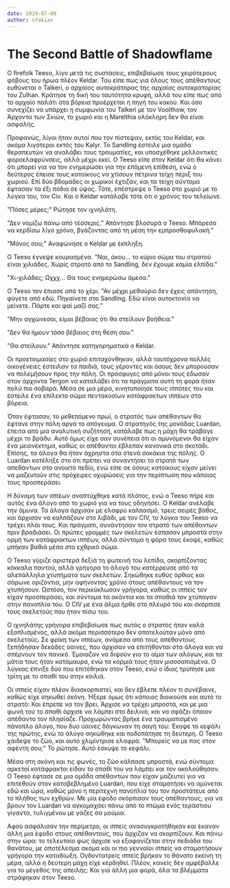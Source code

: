 ```yaml
---
date: 2019-07-09
author: sfakias
---
```

# The Second Battle of Shadowflame

Ο firefolk Teeso, λίγο μετά τις συστάσεις, επιβεβαίωσε τους χειρότερους φόβους
του ήρωα πλέον Keldar. Του είπε πως για όλους τους απέθαντους ευθύνεται ο
Talkeri, ο αρχαίος αυτοκράτορας της αρχαίας αυτοκρατορίας του Zulhan. Κράτησε
τη δική του ταυτότητα κρυφή, αλλά του είπε πως από το αρχαίο παλάτι στα βόρεια
προέρχεται η πηγή του κακού. Και όσο συνεχίζει να υπάρχει η συμφωνία του
Talkeri με τον Voolthow, τον Άρχοντα των Σκιών, το χωριό και η Marelthia
ολόκληρη δεν θα είναι ασφαλής.



Προφανώς, λίγοι ήταν αυτοί που τον πίστεψαν, εκτός του Keldar, και ακόμα
λιγότεροι εκτός του Kalyr. Το Sandling έστειλε μια ομάδα θεραπευτών να
αναλάβει τους τραυματίες, και υποσχέθηκε μελλοντικές φοροελαφρύνσεις, αλλά
μέχρι εκεί. Ο Teeso είπε στον Keldar ότι θα κάνει ότι μπορεί για να τον
ενημερώσει για την επόμενη επίθεση, ενώ ο δεύτερος έπεισε τους κατοίκους να
χτίσουν πέτρινα τείχη πέριξ του χωριού. Επί δύο βδομάδες οι χωρικοί έχτιζαν,
και τα τείχη σύντομα έφτασαν τα έξι πόδια σε ύψος. Τότε, επέστρεψε ο Teeso στο
χωριό με το λύγκα του, τον Civ. Και ο Keldar κατάλαβε τότε ότι ο χρόνος του
τελείωνε.



"Πόσες μέρες;" Ρώτησε τον ιχνηλάτη.



"Δεν νομίζω πάνω από τέσσερις." Απάντησε βλοσυρά ο Teeso. Μπόρεσα να κερδίσω
λίγο χρόνο, βγάζοντας από τη μέση την εμπροσθοφυλακή."



"Μόνος σου;" Αναφώνησε o Keldar με έκπληξη.



Ο Teeso έγνεψε κουρασμένα. "Ναι, άκου... το κύριο σώμα του στρατού είναι
χιλιάδες. Χωρίς στρατό από το Sandling, δεν έχουμε καμία ελπίδα."



"Χι-χιλάδες; Ωχχχ... Θα τους ενημερώσω άμεσα."



Ο Teeso τον έπιασε από το χέρι. "Αν μέχρι μεθαύριο δεν έχεις απάντηση, φύγετε
από εδώ. Πηγαίνετε στο Sandling. Εδώ είναι αυτοκτονία να μείνετε. Πάρτε και
φαί μαζί σας."



"Μην αγχώνεσαι, είμαι βέβαιος ότι θα στείλουν βοήθεια."



"Δεν θα ήμουν τόσο βέβαιος στη θέση σου."



"Θα στείλουν." Απάντησε κατηγορηματικά ο Keldar.



Οι προετοιμασίες στο χωριό επιταχύνθηκαν, αλλά ταυτόχρονα πολλές οικογένειες
έστειλαν τα παιδιά, τους γέροντες και όσους δεν μπορούσαν να πολεμήσουν προς
την πόλη. Οι πρόσφυγες από μόνοι τους έδωσαν στον άρχοντα Tergon να καταλάβει
ότι τα πράγματα αυτή τη φορά ήταν πολύ πιο σοβαρά. Μέσα σε μια μέρα,
κινητοποίησε τους ιππότες του και έστειλε ένα επίλεκτο σώμα πεντακοσίων
κατάφρακτων ιππέων στα βόρεια.



Όταν έφτασαν, το μεθεπόμενο πρωί, ο στρατός των απέθαντων θα έφτανε στην πόλη
αργά το απόγευμα. Ο στρατηγός της μονάδας Luardan, έπειτα από μια αναλυτική
συζήτηση, κατάλαβε πως η μάχη θα τράβαγε μέχρι το βράδυ. Αυτό όμως είχε σαν
συνέπεια ότι οι αμυνόμενοι θα είχαν ένα μειονέκτημα, καθώς οι απέθαντοι
έβλεπαν κανονικά στο σκοτάδι. Επίσης, τα άλογα θα ήταν άχρηστα στα στενά
σοκάκια της πόλης. Ο Luardan κατέληξε στο ότι πρέπει να συναντήσει το στρατό
των απεθάντων στο ανοικτό πεδίο, ενώ είπε σε όσους κατοίκους είχαν μείνει να
μαζευτούν στις πρόχειρες οχυρώσεις για την περίπτωση που κάποιος τους
προσπεράσει.



H δύναμη των ιππέων αναπτύχθηκε κατά πλάτος, ενώ ο Teeso πήρε και αυτός ένα
άλογο από το χωριό για να τους οδηγήσει. Ο Keldar ανέλαβε την άμυνα. Τα άλογα
άρχισαν με ελαφρύ καλπασμό, τρεις σειρές βάθος, και άρχισαν να καλπάζουν στο
λιβάδι, με τον CIV, το λύγκα του Teeso να τρέχει πλάι τους. Και πράγματι,
συνάντησαν τον στρατό των απέθαντων πριν βραδιάσει. Οι πρώτες γραμμές των
σκελετών έσπασαν μπροστά στην ορμή των κατάφρακτων ιππέων, αλλά σύντομα η φόρα
τους έκοψε, καθώς μπήκαν βαθιά μέσα στο εχθρικό σώμα.  

Ο Teeso γύριζε αριστερά δεξιά τη φωτεινή του λεπίδα, σκορπίζοντας κόκκαλα
παντού, αλλά γρήγορα το άλογό του κατέρρευσε από τα αλεπάλληλα χτυπήματα των
σκελετών. Σηκώθηκε ευθύς όρθιος και σάρωνε οριζόντια, μην αφήνοντας χρόνο
στους απέθαντους να τον χτυπήσουν. Ωστόσο, τον περικύκλωσαν γρήγορα, καθώς οι
ιππείς τον είχαν προσπεράσει, και σύντομα τα ακόντια και τα σπαθιά τον
χτύπαγαν στην πανοπλία του. O CIV με ένα άλμα ήρθε στο πλευρό του και σκόρπισε
τους σκελετούς που ήταν πίσω του.  

Ο ιχνηλάτης γρήγορα επιβεβαίωσε πως αυτός ο στρατός ήταν καλά εξοπλισμένος,
αλλά ακόμα περισσότερο δεν αποτελούταν μόνο από σκελετούς. Σε φρίκη των
ιππέων, ανάμεσα από τους απέθαντους ξεπήδησαν δεκάδες ύαινες, που άρχισαν να
επιτήθονται στα άλογα και να σπέρνουν τον πανικό. Έμοιαζαν να διψούν για το
αίμα των αλόγων, και τα μάτια τους ήταν κατάμαυρα, ενώ τα κορμιά τους ήταν
μισοσαπισμένα. O λύγκας έπνιξε δύο που επιτέθηκαν στον Teeso, ενώ ο ίδιος
τρύπησε μια τρίτη με το σπαθί του στην κοιλιά.  

Οι ιππείς είχαν πλέον διασκορπιστεί, και δεν έβλεπε πλέον τι συνέβαινε, καθώς
είχε σηκωθεί σκόνη. Ήξερε όμως ότι κάποιος διοικούσε και αυτό το στρατό: Και
έπρεπε να τον βρει. Άρχισε να τρέχει μπροστά, και με μια φωνή του το σπαθί
άρχισε να λάμπει στο δειλινό, και να σφάζει όποιον απέθαντο τον πλησίαζε.
Προχωρώντας βρήκε ένα τραυματισμένο πάνοπλο άλογο, που δυο ύαινες δάγκωναν τη
σαγή του: Έκοψε το κεφάλι της πρώτης, ενώ το άλογο σηκώθηκε και ποδοπάτησε τη
δεύτερη. Ο Teeso χάιδεψε το ζώο, και αυτό χλιμίντρισε ελαφρά. "Μπορείς να με
πας στον αφέντη σου;" Το ρώτησε. Αυτό έσκυψε το κεφάλι.  

Μέσα στη σκόνη και τις φωνές, το ζώο κάλπασε μπροστά, ενώ σύντομα αρκετοί
κατάφρακτοι είδαν το σπαθί του να λάμπει και τον ακολούθησαν. Ο Teeso έφτασε
σε μια ομάδα απέθαντων που είχαν μαζευτεί για να επιτεθούν στον καταβεβλημένο
Luardan, που είχε σταματήσει να αμύνεται εδώ και ώρα, καθώς μόνο η περίτεχνη
πανοπλία του τον προστάτευε από το πλήθος των εχθρών. Με μία έφοδο σκόρπισαν
τους απέθαντους, για να βρουν τον Luardan να αγκομαχάει πάνω από το πτώμα ενός
τεράστιου γίγαντα, τυλιγμένου με γάζες σα μούμια.  

Αφού ασφάλισαν την περίμετρο, οι ιππείς ανασυγκροτήθηκαν και έκαναν άλλη μια
έφοδο στους απέθαντους, που άρχιζαν να σκορπίζουν. Και πάνω στην ώρα: το
τελευταίο φως άρχισε να εξαφανίζεται στην πεδιάδα του θανάτου, με αποτέλεσμα
ακόμα και οι πιο γενναίοι ιππείς να σταματήσουν γρήγορα την καταδίωξη.
Ογδοντατρείς ιππείς βρήκαν το θάνατο εκείνη τη μέρα, αλλά η δεύτερη μάχη είχε
κερδηθεί. Πλέον, κανείς δεν αμφέβαλλε για το μέγεθος της απειλής: Και για άλλη
μια φορά, όλα τα βλέμματα στράφηκαν στον Teeso.

